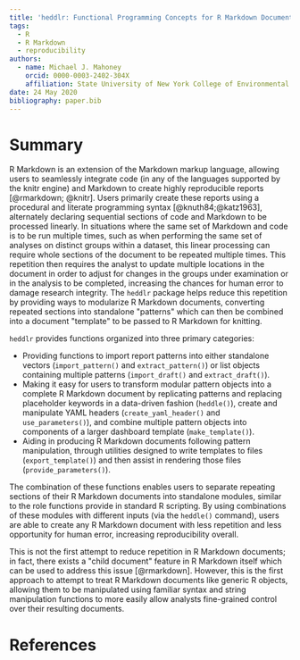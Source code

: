 ```yaml
---
title: 'heddlr: Functional Programming Concepts for R Markdown Document Generation'
tags:
  - R
  - R Markdown
  - reproducibility
authors:
  - name: Michael J. Mahoney
    orcid: 0000-0003-2402-304X
    affiliation: State University of New York College of Environmental Science and Forestry
date: 24 May 2020
bibliography: paper.bib
---
```


# Summary

R Markdown is an extension of the Markdown markup language, allowing users to seamlessly integrate code (in any of the languages supported by the knitr engine) and Markdown to create highly reproducible reports [@rmarkdown; @knitr]. Users primarily create these reports using a procedural and literate programming syntax [@knuth84;@katz1963], alternately declaring sequential sections of code and Markdown to be processed linearly. In situations where the same set of Markdown and code is to be run multiple times, such as when performing the same set of analyses on distinct groups within a dataset, this linear processing can require whole sections of the document to be repeated multiple times. This repetition then requires the analyst to update multiple locations in the document in order to adjust for changes in the groups under examination or in the analysis to be completed, increasing the chances for human error to damage research integrity. The `heddlr` package helps reduce this repetition by providing ways to modularize R Markdown documents, converting repeated sections into standalone "patterns" which can then be combined into a document "template" to be passed to R Markdown for knitting.

`heddlr` provides functions organized into three primary categories:

* Providing functions to import report patterns into either standalone vectors (`import_pattern()` and `extract_pattern()`) or list objects containing multiple patterns (`import_draft()` and `extract_draft()`).
* Making it easy for users to transform modular pattern objects into a complete R Markdown document by replicating patterns and replacing placeholder keywords in a data-driven fashion (`heddle()`), create and manipulate YAML headers (`create_yaml_header()` and `use_parameters()`), and combine multiple pattern objects into components of a larger dashboard template (`make_template()`).
* Aiding in producing R Markdown documents following pattern manipulation, through utilities designed to write templates to files (`export_template()`) and then assist in rendering those files (`provide_parameters()`).

The combination of these functions enables users to separate repeating sections of their R Markdown documents into standalone modules, similar to the role functions provide in standard R scripting. By using combinations of these modules with different inputs (via the `heddle()` command), users are able to create any R Markdown document with less repetition and less opportunity for human error, increasing reproducibility overall.

This is not the first attempt to reduce repetition in R Markdown documents; in fact, there exists a "child document" feature in R Markdown itself which can be used to address this issue [@rmarkdown]. However, this is the first approach to attempt to treat R Markdown documents like generic R objects, allowing them to be manipulated using familiar syntax and string manipulation functions to more easily allow analysts fine-grained control over their resulting documents.

# References